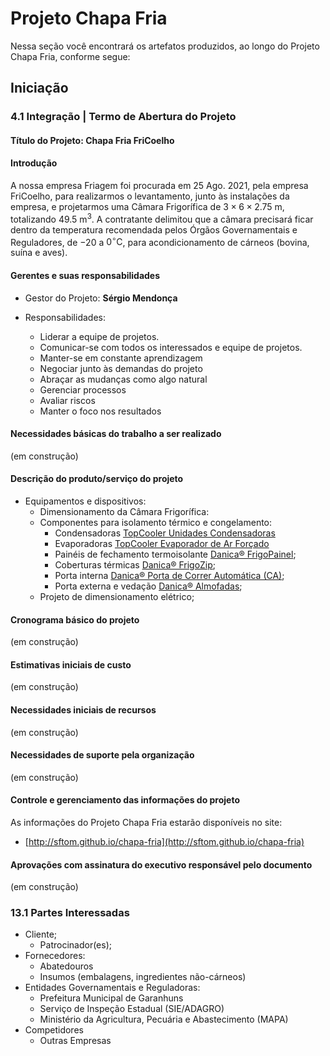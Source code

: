 # Projeto Chapa Fria

Nessa seção você encontrará os artefatos produzidos, ao longo do Projeto Chapa Fria, conforme segue:

## Iniciação

### 4.1 Integração | Termo de Abertura do Projeto

#### Título do Projeto: **Chapa Fria FriCoelho**

#### Introdução

A nossa empresa Friagem foi procurada em 25 Ago. 2021, pela empresa FriCoelho, para realizarmos o levantamento, junto às instalações da empresa, e projetarmos uma Câmara Frigorífica de $3 \times 6 \times 2.75 \text{ m}$, totalizando $49.5\text{ m}^3$. A contratante delimitou que a câmara precisará ficar dentro da temperatura recomendada pelos Órgãos Governamentais e Reguladores, de $-20$ a $0^\circ\text{C}$, para acondicionamento de cárneos (bovina, suína e aves).

#### Gerentes e suas responsabilidades

- Gestor do Projeto: **Sérgio Mendonça**

- Responsabilidades:
    - Liderar a equipe de projetos.
    - Comunicar-se com todos os interessados e equipe de projetos.
    - Manter-se em constante aprendizagem
    - Negociar junto às demandas do projeto
    - Abraçar as mudanças como algo natural
    - Gerenciar processos
    - Avaliar riscos
    - Manter o foco nos resultados

#### Necessidades básicas do trabalho a ser realizado

(em construção)

#### Descrição do produto/serviço do projeto

- Equipamentos e dispositivos:
    - Dimensionamento da Câmara Frigorífica:
    - Componentes para isolamento térmico e congelamento:
        - Condensadoras [TopCooler Unidades Condensadoras](https://www.topcooler.com.br/unidade-condensadora-top-cooler)
        - Evaporadoras [TopCooler Evaporador de Ar Forçado](https://www.topcooler.com.br/evaporadores-forcador-de-ar)
        - Painéis de fechamento termoisolante [Danica&reg; FrigoPainel](https://danica.com.br/produtos/frigopainel);
        - Coberturas térmicas [Danica&reg; FrigoZip](https://danica.com.br/produtos/frigozip);
        - Porta interna [Danica&reg; Porta de Correr Automática (CA)](https://danica.com.br/produtos/porta-de-correr-automatica);
        - Porta externa e vedação [Danica&reg; Almofadas](https://danica.com.br/produtos/almofadas);
    - Projeto de dimensionamento elétrico;

#### Cronograma básico do projeto

(em construção)

#### Estimativas iniciais de custo

(em construção)

#### Necessidades iniciais de recursos

(em construção)

#### Necessidades de suporte pela organização

(em construção)

#### Controle e gerenciamento das informações do projeto

As informações do Projeto Chapa Fria estarão disponíveis no site:

- [http://sftom.github.io/chapa-fria](http://sftom.github.io/chapa-fria)

#### Aprovações com assinatura do executivo responsável pelo documento 

(em construção)

### 13.1 Partes Interessadas

- Cliente;
    - Patrocinador(es);
- Fornecedores:
    - Abatedouros
    - Insumos (embalagens, ingredientes não-cárneos)
- Entidades Governamentais e Reguladoras:
    - Prefeitura Municipal de Garanhuns
    - Serviço de Inspeção Estadual (SIE/ADAGRO)
    - Ministério da Agricultura, Pecuária e Abastecimento (MAPA)
- Competidores
    - Outras Empresas